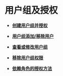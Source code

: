# 用户组及授权<a name="iam_01_0655"></a>

-   **[创建用户组并授权](创建用户组并授权.md)**  

-   **[用户组添加/移除用户](用户组添加-移除用户.md)**  

-   **[查看或修改用户组](查看或修改用户组.md)**  

-   **[移除用户组权限](移除用户组权限.md)**  

-   **[依赖角色的授权方法](依赖角色的授权方法.md)**  


